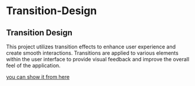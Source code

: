# Transition-Design
<h2>Transition Design</h2>
This project utilizes transition effects to enhance user experience and create smooth interactions. Transitions are applied to various elements within the user interface to provide visual feedback and improve the overall feel of the application.

<a href="https://6641d5c1a80f92908879b634--relaxed-cuchufli-651391.netlify.app/"> you can show it from here <a/>
